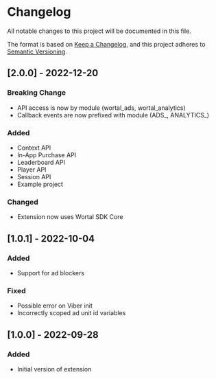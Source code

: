 # Changelog
All notable changes to this project will be documented in this file.

The format is based on [Keep a Changelog](https://keepachangelog.com/en/1.0.0/),
and this project adheres to [Semantic Versioning](https://semver.org/spec/v2.0.0.html).

## [2.0.0] - 2022-12-20
### Breaking Change
- API access is now by module (wortal_ads, wortal_analytics)
- Callback events are now prefixed with module (ADS_, ANALYTICS_)

### Added
- Context API
- In-App Purchase API
- Leaderboard API
- Player API
- Session API
- Example project

### Changed
- Extension now uses Wortal SDK Core

## [1.0.1] - 2022-10-04
### Added
- Support for ad blockers

### Fixed
- Possible error on Viber init
- Incorrectly scoped ad unit id variables

## [1.0.0] - 2022-09-28
### Added
- Initial version of extension
